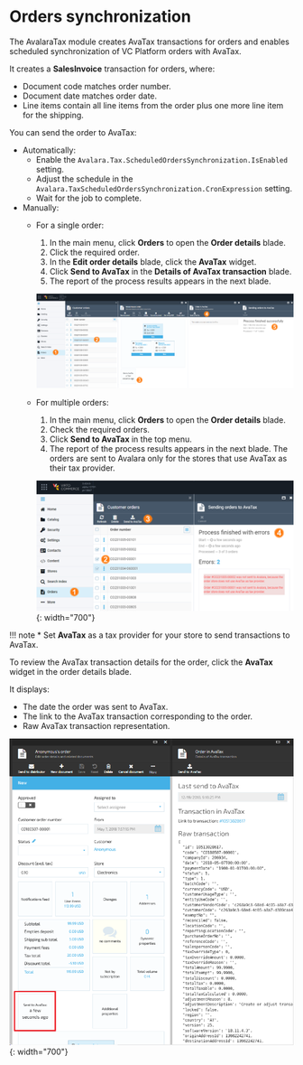 # Orders synchronization

The AvalaraTax module creates AvaTax transactions for orders and enables scheduled synchronization of VC Platform orders with AvaTax. 

It creates a **SalesInvoice** transaction for orders, where:

* Document code matches order number.
* Document date matches order date.
* Line items contain all line items from the order plus one more line item for the shipping.

You can send the order to AvaTax:

* Automatically: 
    * Enable the `Avalara.Tax.ScheduledOrdersSynchronization.IsEnabled` setting.
    * Adjust the schedule in the `Avalara.TaxScheduledOrdersSynchronization.CronExpression` setting.
    * Wait for the job to complete.
* Manually:
    * For a single order: 
        1. In the main menu, click **Orders** to open the **Order details** blade.
        1. Click the required order.
        1. In the **Edit order details** blade, click the **AvaTax** widget.
        1. Click **Send to AvaTax** in the **Details of AvaTax transaction** blade.
        1. The report of the process results appears in the next blade.
        
        ![image](../media/single-order.png)

    * For multiple orders: 
        1. In the main menu, click **Orders** to open the **Order details** blade.
        1. Check the required orders.
        1. Click **Send to AvaTax** in the top menu.
        1. The report of the process results appears in the next blade. The orders are sent to Avalara only for the stores that use AvaTax as their tax provider.

        ![image](../media/multiple-orders.png){: width="700"}

!!! note
    * Set **AvaTax** as a tax provider for your store to send transactions to AvaTax.

To review the AvaTax transaction details for the order, click the **AvaTax** widget in the order details blade. 

It displays:

* The date the order was sent to AvaTax.
* The link to the AvaTax transaction corresponding to the order.
* Raw AvaTax transaction representation.

![AvaTax transaction details blade](../media/avatax-widget.png){: width="700"}
